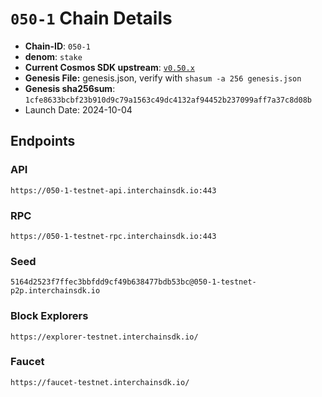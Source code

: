 
# `050-1` Chain Details

* **Chain-ID**: `050-1`
* **denom**: `stake`
* **Current Cosmos SDK upstream**: [`v0.50.x`](https://github.com/cosmos/cosmos-sdk/tree/release/v0.50.x)
* **Genesis File:**  genesis.json, verify with `shasum -a 256 genesis.json`
* **Genesis sha256sum**: `1cfe8633bcbf23b910d9c79a1563c49dc4132af94452b237099aff7a37c8d08b`
* Launch Date: 2024-10-04

## Endpoints

### API

`https://050-1-testnet-api.interchainsdk.io:443`

### RPC

`https://050-1-testnet-rpc.interchainsdk.io:443`


### Seed

`5164d2523f7ffec3bbfdd9cf49b638477bdb53bc@050-1-testnet-p2p.interchainsdk.io`


### Block Explorers

`https://explorer-testnet.interchainsdk.io/`


### Faucet

`https://faucet-testnet.interchainsdk.io/`
